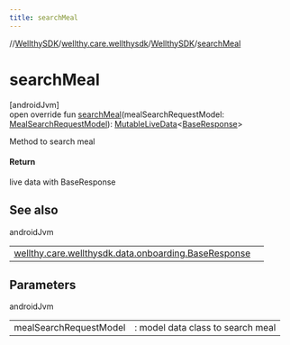 ```yaml
---
title: searchMeal
---
```

//[WellthySDK](../../../index.html)/[wellthy.care.wellthysdk](../index.html)/[WellthySDK](index.html)/[searchMeal](search-meal.html)



# searchMeal



[androidJvm]\
open override fun [searchMeal](search-meal.html)(mealSearchRequestModel: [MealSearchRequestModel](../../wellthy.care.wellthysdk.data.diary/-meal-search-request-model/index.html)): [MutableLiveData](https://developer.android.com/reference/kotlin/androidx/lifecycle/MutableLiveData.html)&lt;[BaseResponse](../../wellthy.care.wellthysdk.data.onboarding/-base-response/index.html)&gt;



Method to search meal



#### Return



live data with BaseResponse



## See also


androidJvm

| | |
|---|---|
| [wellthy.care.wellthysdk.data.onboarding.BaseResponse](../../wellthy.care.wellthysdk.data.onboarding/-base-response/index.html) |  |



## Parameters


androidJvm

| | |
|---|---|
| mealSearchRequestModel | : model data class to search meal |




